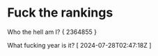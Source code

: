 # Fuck the rankings

Who the hell am I?
{ 2364855 }

What fucking year is it?
[ 2024-07-28T02:47:18Z ]
